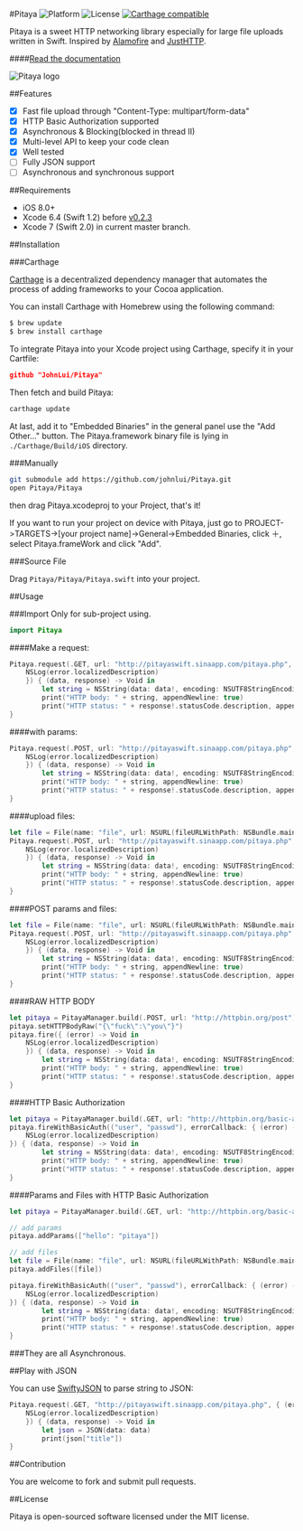 #Pitaya ![Platform](https://img.shields.io/cocoapods/p/Kingfisher.svg?style=flat) ![License](https://img.shields.io/cocoapods/l/Kingfisher.svg?style=flat) [![Carthage compatible](https://img.shields.io/badge/Carthage-compatible-4BC51D.svg?style=flat)](https://github.com/Carthage/Carthage)

Pitaya is a sweet HTTP networking library especially for large file uploads written in Swift. Inspired by [Alamofire](https://github.com/Alamofire/Alamofire) and [JustHTTP](https://github.com/JustHTTP/Just).

####[Read the documentation](https://github.com/johnlui/Pitaya/wiki)

![Pitaya logo](https://raw.githubusercontent.com/johnlui/Pitaya/master/Pitaya.png)

##Features

- [x] Fast file upload through "Content-Type: multipart/form-data"
- [x] HTTP Basic Authorization supported
- [x] Asynchronous & Blocking(blocked in thread II)
- [x] Multi-level API to keep your code clean
- [x] Well tested
- [ ] Fully JSON support
- [ ] Asynchronous and synchronous support

##Requirements

* iOS 8.0+
* Xcode 6.4 (Swift 1.2) before [v0.2.3](https://github.com/johnlui/Pitaya/releases/tag/v0.2.3)
* Xcode 7 (Swift 2.0) in current master branch.

##Installation

###Carthage

[Carthage](https://github.com/Carthage/Carthage) is a decentralized dependency manager that automates the process of adding frameworks to your Cocoa application.

You can install Carthage with Homebrew using the following command:

```bash
$ brew update
$ brew install carthage
```

To integrate Pitaya into your Xcode project using Carthage, specify it in your Cartfile:

```json
github "JohnLui/Pitaya"
```

Then fetch and build Pitaya:

```bash
carthage update
```

At last, add it to "Embedded Binaries" in the general panel use the "Add Other..." button. The Pitaya.framework binary file is lying in `./Carthage/Build/iOS` directory.


###Manually

```bash
git submodule add https://github.com/johnlui/Pitaya.git
open Pitaya/Pitaya
```
then drag Pitaya.xcodeproj to your Project, that's it!

If you want to run your project on device with Pitaya, just go to PROJECT->TARGETS->[your project name]->General->Embedded Binaries, click ＋, select Pitaya.frameWork and click "Add".

###Source File

Drag `Pitaya/Pitaya/Pitaya.swift` into your project.

##Usage

###Import
Only for sub-project using.

```swift
import Pitaya
```


####Make a request:

```swift
Pitaya.request(.GET, url: "http://pitayaswift.sinaapp.com/pitaya.php", errorCallback: { (error) -> Void in
    NSLog(error.localizedDescription)
    }) { (data, response) -> Void in
        let string = NSString(data: data!, encoding: NSUTF8StringEncoding) as! String
        print("HTTP body: " + string, appendNewline: true)
        print("HTTP status: " + response!.statusCode.description, appendNewline: true)
}
```

####with params:

```swift
Pitaya.request(.POST, url: "http://pitayaswift.sinaapp.com/pitaya.php", params: ["post": "pitaya"], errorCallback: { (error) -> Void in
    NSLog(error.localizedDescription)
    }) { (data, response) -> Void in
        let string = NSString(data: data!, encoding: NSUTF8StringEncoding) as! String
        print("HTTP body: " + string, appendNewline: true)
        print("HTTP status: " + response!.statusCode.description, appendNewline: true)
}
```

####upload files:

```swift
let file = File(name: "file", url: NSURL(fileURLWithPath: NSBundle.mainBundle().pathForResource("Pitaya", ofType: "png")!))
Pitaya.request(.POST, url: "http://pitayaswift.sinaapp.com/pitaya.php", files: [file], errorCallback: { (error) -> Void in
    NSLog(error.localizedDescription)
    }) { (data, response) -> Void in
        let string = NSString(data: data!, encoding: NSUTF8StringEncoding) as! String
        print("HTTP body: " + string, appendNewline: true)
        print("HTTP status: " + response!.statusCode.description, appendNewline: true)
}
```

####POST params and files:

```swift
let file = File(name: "file", url: NSURL(fileURLWithPath: NSBundle.mainBundle().pathForResource("Pitaya", ofType: "png")!))
Pitaya.request(.POST, url: "http://pitayaswift.sinaapp.com/pitaya.php", ["post": "pitaya", "post2": "pitaya2"], files: [file], errorCallback: { (error) -> Void in
    NSLog(error.localizedDescription)
    }) { (data, response) -> Void in
        let string = NSString(data: data!, encoding: NSUTF8StringEncoding) as! String
        print("HTTP body: " + string, appendNewline: true)
        print("HTTP status: " + response!.statusCode.description, appendNewline: true)
}
```

####RAW HTTP BODY

```swift
let pitaya = PitayaManager.build(.POST, url: "http://httpbin.org/post")
pitaya.setHTTPBodyRaw("{\"fuck\":\"you\"}")
pitaya.fire({ (error) -> Void in
    NSLog(error.localizedDescription)
    }) { (data, response) -> Void in
        let string = NSString(data: data!, encoding: NSUTF8StringEncoding) as! String
        print("HTTP body: " + string, appendNewline: true)
        print("HTTP status: " + response!.statusCode.description, appendNewline: true)
}
```

####HTTP Basic Authorization


```swift
let pitaya = PitayaManager.build(.GET, url: "http://httpbin.org/basic-auth/user/passwd")
pitaya.fireWithBasicAuth(("user", "passwd"), errorCallback: { (error) -> Void in
    NSLog(error.localizedDescription)
}) { (data, response) -> Void in
        let string = NSString(data: data!, encoding: NSUTF8StringEncoding) as! String
        print("HTTP body: " + string, appendNewline: true)
        print("HTTP status: " + response!.statusCode.description, appendNewline: true)
}
```

####Params and Files with HTTP Basic Authorization

```swift
let pitaya = PitayaManager.build(.GET, url: "http://httpbin.org/basic-auth/user/passwd")

// add params
pitaya.addParams(["hello": "pitaya"])

// add files
let file = File(name: "file", url: NSURL(fileURLWithPath: NSBundle.mainBundle().pathForResource("Pitaya", ofType: "png")!))
pitaya.addFiles([file])

pitaya.fireWithBasicAuth(("user", "passwd"), errorCallback: { (error) -> Void in
    NSLog(error.localizedDescription)
}) { (data, response) -> Void in
        let string = NSString(data: data!, encoding: NSUTF8StringEncoding) as! String
        print("HTTP body: " + string, appendNewline: true)
        print("HTTP status: " + response!.statusCode.description, appendNewline: true)
}
```

###They are all Asynchronous.

##Play with JSON

You can use [SwiftyJSON](https://github.com/SwiftyJSON/SwiftyJSON) to parse string to JSON:


```swift
Pitaya.request(.GET, "http://pitayaswift.sinaapp.com/pitaya.php", { (error) -> Void in
    NSLog(error.localizedDescription)
    }) { (data, response) -> Void in
        let json = JSON(data: data)
        print(json["title"])
}
```


##Contribution

You are welcome to fork and submit pull requests.

##License

Pitaya is open-sourced software licensed under the MIT license.
